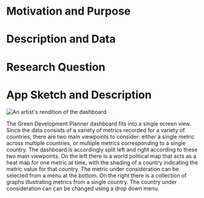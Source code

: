 # Motivation and Purpose

# Description and Data

# Research Question

# App Sketch and Description

![An artist's rendition of the dashboard](image.png)

The Green Development Planner dashboard fits into a single screen view. Since the data consists of a variety of metrics recorded for a variety of countries, there are two main viewpoints to consider: either a single metric across multiple countries, or multiple metrics corresponding to a single country. The dashboard is accordingly split left and right according to these two main viewpoints. On the left there is a world political map that acts as a heat map for one metric at time, with the shading of a country indicating the metric value for that country. The metric under consideration can be selected from a menu at the bottom. On the right there is a collection of graphs illustrating metrics from a single country. The country under consideration can can be changed using a drop down menu. 